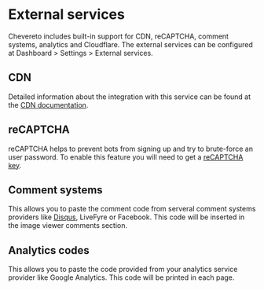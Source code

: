 External services
=================

Chevereto includes built-in support for CDN, reCAPTCHA, comment systems, analytics and Cloudflare. The external services can be configured at Dashboard > Settings > External services.

CDN
---

Detailed information about the integration with this service can be found at the [CDN documentation](https://chevereto.com/docs/cdn).

reCAPTCHA
---------

reCAPTCHA helps to prevent bots from signing up and try to brute-force an user password. To enable this feature you will need to get a [reCAPTCHA key](https://www.google.com/recaptcha/intro/).

Comment systems
---------------

This allows you to paste the comment code from serveral comment systems providers like [Disqus](https://disqus.com), LiveFyre or Facebook. This code will be inserted in the image viewer comments section.

Analytics codes
---------------

This allows you to paste the code provided from your analytics service provider like Google Analytics. This code will be printed in each page.